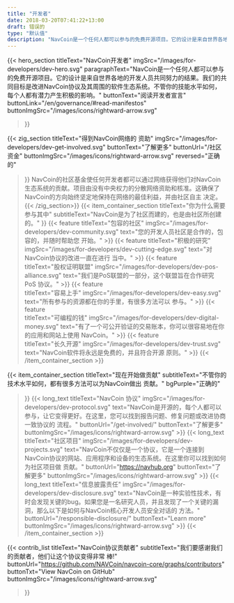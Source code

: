 ```yaml
---
title: "开发者"
date: 2018-03-20T07:41:22+13:00
draft: 错误的
type: "默认值"
description: "NavCoin是一个任何人都可以参与的免费开源项目。它的设计是来自世界各地的开发人员共同努力的结果。"
---
```

<script src="https://ajax.googleapis.com/ajax/libs/jquery/3.3.1/jquery.min.js"></script>
{{< hero_section
titleText="NavCoin开发者"
imgSrc="/images/for-developers/dev-hero.svg"
paragraphText="NavCoin是一个任何人都可以参与的免费开源项目。它的设计是来自世界各地的开发人员共同努力的结果。我们的共同目标是改进NavCoin协议及其周围的软件生态系统。不管你的技能水平如何，每个人都有潜力产生积极的影响。"
buttonText="阅读开发者宣言"
buttonLink="/en/governance/#read-manifestos"
buttonImgSrc="/images/icons/rightward-arrow.svg"
>}}

{{< zig_section
titleText="得到NavCoin网络的&nbsp;资助"
imgSrc="/images/for-developers/dev-get-involved.svg"
buttonText="了解更多"
buttonUrl="/社区资金"
buttonImgSrc="/images/icons/rightward-arrow.svg"
reversed="正确的"
>}}
NavCoin的社区基金使任何开发者都可以通过网络获得他们对NavCoin生态系统的贡献。项目由没有中央权力的分散网络资助和核准。这确保了NavCoin的方向始终坚定地保持在网络的最佳利益，并由社区自主&nbsp;决定。
{{< /zig_section>}}
{{< item_container_section 
    titleText="你为什么需要参与其中"
    subtitleText="NavCoin是为了社区而建的，也是由社区所创建的。"
>}}
    {{< feature 
        titleText="包容的社区"
        imgSrc="/images/for-developers/dev-community.svg"
        text="您的开发人员社区是合作的，包容的，并随时帮助您&nbsp;开始。"
    >}}
    {{< feature 
        titleText="积极的研究"
        imgSrc="/images/for-developers/dev-cutting-edge.svg"
        text="对NavCoin协议的改进一直在进行&nbsp;当中。"
    >}}
    {{< feature                 
        titleText="股权证明联盟"
        imgSrc="/images/for-developers/dev-pos-alliance.svg"
        text="我们是PoS联盟的一部分，这个联盟旨在合作研究PoS&nbsp;协议。"
    >}}
    {{< feature                 
        titleText="容易上手"
        imgSrc="/images/for-developers/dev-easy.svg"
        text="所有参与的资源都在你的手里，有很多方法可以&nbsp;参与。"
    >}}
    {{< feature                 
        titleText="可编程的钱"
        imgSrc="/images/for-developers/dev-digital-money.svg"
        text="有了一个可公开验证的交易账本，你可以很容易地在你的应用和网站上使用&nbsp;NavCoin。"
    >}}
    {{< feature                 
        titleText="长久开源"
        imgSrc="/images/for-developers/dev-trust.svg"
        text="NavCoin软件将永远是免费的，并且符合开源&nbsp;原则。"
    >}}
{{< /item_container_section >}}

{{< item_container_section 
    titleText="现在开始做贡献"
    subtitleText="不管你的技术水平如何，都有很多方法可以为NavCoin做出&nbsp;贡献。"
    bgPurple="正确的"
>}}
    {{< long_text 
        titleText="NavCoin 协议"
        imgSrc="/images/for-developers/dev-protocol.svg"
        text="NavCoin是开源的，每个人都可以参与，让它变得更好。在这里，您可以找到报告问题、修复问题或改进协商一致协议的&nbsp;流程。"
        buttonUrl="/get-involved/"
        buttonText="了解更多"
        buttonImgSrc="/images/icons/rightward-arrow.svg"
    >}}
    {{< long_text 
        titleText="社区项目"
        imgSrc="/images/for-developers/dev-projects.svg"
        text="NavCoin不仅仅是一个协议，它是一个连接到NavCoin协议的网站、应用程序和设备的生态系统。在这里你可以找到如何为社区项目做&nbsp;贡献。"
        buttonUrl="https://navhub.org"
        buttonText="了解更多"
        buttonImgSrc="/images/icons/rightward-arrow.svg"
    >}}
    {{< long_text 
        titleText="信息披露责任"
        imgSrc="/images/for-developers/dev-disclosure.svg"
        text="NavCoin是一种实验性技术，有时会发现关键的bug。如果您是一名研究人员，并且发现了一个关键的漏洞，那么以下是如何与NavCoin核心开发人员安全对话的&nbsp;方法。"
        buttonUrl="/responsible-disclosure/"
        buttonText="Learn more"
        buttonImgSrc="/images/icons/rightward-arrow.svg"
    >}}
{{< /item_container_section >}}

{{< contrib_list
    titleText="NavCoin协议贡献者"
    subtitleText="我们要感谢我们的贡献者，他们让这个协议变得非常&nbsp;棒!"
    buttonUrl="https://github.com/NAVCoin/navcoin-core/graphs/contributors"
    buttonTxt="View NavCoin on GitHub"
    buttonImgSrc="/images/icons/rightward-arrow.svg"
>}}
<script>
$("a[href^='#']").click(function(e) {
	e.preventDefault();
	
	var position = $($(this).attr("href")).offset().top;

	$("body, html").animate({
		scrollTop: position
	} /* speed */ );
});
</script>
